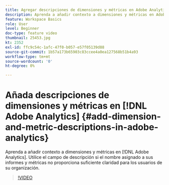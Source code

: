 ```yaml
---
title: Agregar descripciones de dimensiones y métricas en Adobe Analytics
description: Aprenda a añadir contexto a dimensiones y métricas en Adobe Analytics
feature: Workspace Basics
role: User
level: Beginner
doc-type: feature video
thumbnail: 25453.jpg
kt: 2352
exl-id: ffc9c54c-1afc-47f0-b057-e57f05139d88
source-git-commit: 1b57a173b65903c83ccee4a0ea127568b51b4a93
workflow-type: tm+mt
source-wordcount: '0'
ht-degree: 0%

---
```


# Añada descripciones de dimensiones y métricas en [!DNL Adobe Analytics] {#add-dimension-and-metric-descriptions-in-adobe-analytics}

Aprenda a añadir contexto a dimensiones y métricas en [!DNL Adobe Analytics]. Utilice el campo de descripción si el nombre asignado a sus informes y métricas no proporciona suficiente claridad para los usuarios de su organización.

>[!VIDEO](https://video.tv.adobe.com/v/25453/?quality=12)
